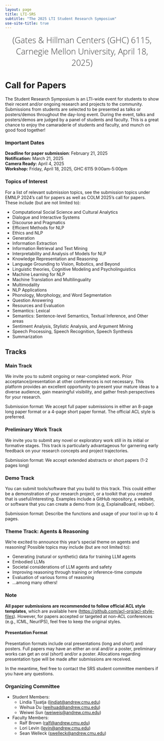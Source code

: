 ```yaml
---
layout: page
title: LTI-SRS
subtitle: "The 2025 LTI Student Research Symposium"
use-site-title: true
---
```

<div class="venue" style="font-size: 27px; display: block; font-family: 'Open Sans', 'Helvetica Neue', Helvetica, Arial, sans-serif; font-weight: 300; color: #404040; text-align: center;">
  (Gates & Hillman Centers (GHC) 6115, Carnegie Mellon University, April 18, 2025)
</div>

# Call for Papers

The Student Research Symposium is an LTI-wide event for students to show their recent and/or ongoing research and projects to the community. Submissions from students are selected to be presented as talks or posters/demos throughout the day-long event. During the event, talks and posters/demos are judged by a panel of students and faculty. This is a great chance to enjoy the camaraderie of students and faculty, and munch on good food together!


### Important Dates 

<!--{% include dates.md %} <a href="{site.url}/2020/img/KR2ML2020_template.zip">NeurIPS paper format (adapted)</a>. -->
**Deadline for paper submission**: February 21, 2025 <br>
**Notification:** March 21, 2025 <br>
**Camera Ready:** April 4, 2025 <br>
**Workshop:** Friday, April 18, 2025, GHC 6115 9:00am-5:00pm

### Topics of Interest
For a list of relevant submission topics, see the submission topics under EMNLP 2024’s call for papers as well as COLM 2025’s call for papers. These include (but are not limited to):
- Computational Social Science and Cultural Analytics
- Dialogue and Interactive Systems
- Discourse and Pragmatics
- Efficient Methods for NLP
- Ethics and NLP
- Generation
- Information Extraction
- Information Retrieval and Text Mining
- Interpretability and Analysis of Models for NLP
- Knowledge Representation and Reasoning 
- Language Grounding to Vision, Robotics, and Beyond
- Linguistic theories, Cognitive Modeling and Psycholinguistics
- Machine Learning for NLP
- Machine Translation and Multilinguality
- Multimodality
- NLP Applications
- Phonology, Morphology, and Word Segmentation
- Question Answering
- Resources and Evaluation
- Semantics: Lexical
- Semantics: Sentence-level Semantics, Textual Inference, and Other areas
- Sentiment Analysis, Stylistic Analysis, and Argument Mining
- Speech Processing, Speech Recognition, Speech Synthesis
- Summarization

## Tracks

### Main Track 
We invite you to submit ongoing or near-completed work. Prior acceptance/presentation at other conferences is not necessary. This platform provides an excellent opportunity to present your mature ideas to a diverse audience, gain meaningful visibility, and gather fresh perspectives for your research.

Submission format: We accept full paper submissions in either an 8-page long paper format or a 4-page short paper format. The official ACL style is preferred. 

### Preliminary Work Track
We invite you to submit any novel or exploratory work still in its initial or formative stages. This track is particularly advantageous for garnering early feedback on your research concepts and project trajectories.

Submission format: We accept extended abstracts or short papers (1-2 pages long)

### Demo Track
You can submit tools/software that you build to this track. This could either be a demonstration of your research project, or a toolkit that you created that is useful/interesting. Examples include a GitHub repository, a website, or software that you can create a demo from (e.g, ExplainaBoard, rebiber).

Submission format: Describe the functions and usage of your tool in up to 4 pages. 

### Theme Track: Agents & Reasoning
We’re excited to announce this year’s special theme on agents and reasoning! Possible topics may include (but are not limited to):
- Generating (natural or synthetic) data for training LLM agents
- Embodied LLMs
- Societal considerations of LLM agents and safety
- Improving reasoning through training or inference-time compute
- Evaluation of various forms of reasoning
- …among many others!

### Note
**All paper submissions are recommended to follow official ACL style templates**, which are available here (https://github.com/acl-org/acl-style-files). However, for papers accepted or targeted at non-ACL conferences (e.g., ICML, NeurIPS), feel free to keep the original styles.

#### Presentation Format
Presentation formats include oral presentations (long and short) and posters. Full papers may have an either an oral and/or a poster, preliminary works can get an oral (short) and/or a poster. Allocations regarding presentation type will be made after submissions are received.

In the meantime, feel free to contact the SRS student committee members if you have any questions.

### Organizing Committee
- Student Members: 
  - Lindia Tjuatja (lindiat@andrew.cmu.edu)
  - Weihua Du (weihuad@andrew.cmu.edu)
  - Weiwei Sun (weiweis@andrew.cmu.edu)
- Faculty Members: 
  - Ralf Brown (ralf@andrew.cmu.edu)
  - Lori Levin (levin@andrew.cmu.edu)
  - Sean Welleck (swelleck@andrew.cmu.edu)